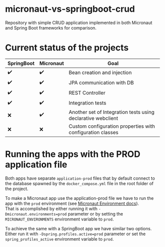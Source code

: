 # micronaut-vs-springboot-crud
Repository with simple CRUD application implemented in both Micronaut and Spring Boot frameworks for comparison.

# Current status of the projects

| SpringBoot | Micronaut | Goal                                                         |
|------------|-----------|--------------------------------------------------------------|
| ✔️ | ✔️ | Bean creation and injection                                  |
| ✔️ | ✔️ | JPA communication with DB                                    |
| ✔️ | ✔️ | REST Controller                                              |
| ✔️ | ✔️ | Integration tests                                            |
| ❌ | ✔️ | Another set of Integration tests using declarative webclient |
| ❌ | ❌ | Custom configuration properties with configuration classes   |

# Running the apps with the PROD application file
Both apps have separate `application-prod` files that by default connect to the database spawned by the `docker_compose.yml`
file in the root folder of the project.

To make a Micronaut app use the application-prod file we have to run the app with the `prod` environment (see [Micronaut Environment docs](https://docs.micronaut.io/latest/guide/)).\
That is accomplished by either running it with `-Dmicronaut.environments=prod` parameter or by setting
the `MICRONAUT_ENVIRONMENTS` environment variable to `prod`.

To achieve the same with a SpringBoot app we have similar two options. Either run it with `-Dspring.profiles.active=prod`
parameter or set the `spring_profiles_active` environment variable to `prod`.